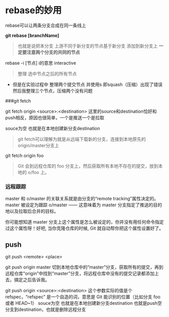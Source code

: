 # rebase的妙用

rebase可以让两条分支合成在同一条线上

**git rebase \[branchName]**

>也就是说把本分支 上游不同于新分支的节点基于新分支 添加到新分支上 **一定要注意两个分支的共同的节点**

rebase -i \[节点]
i的意思 interactive

> 整理 选中节点之后的所有节点

* 但是在实验过程中 整理两个提交节点 并使用s 即squash（压缩）出现了错误 然后我整理三个节点，压缩两个没有问题


###git fetch

git fetch origin \<source>:\<destination>
这里的source和destination恰好和push相反，原因也很简单，一个是推送一个是拉取

souce为空 也就是在本地创建新分支destination

> git fetch可以理解为就是从远端下载新的分支，连接到本地原先的origin/master分支上

git fetch origin foo
> Git 会到远程仓库的 foo 分支上，然后获取所有本地不存在的提交，放到本地的 o/foo 上。


### 远程跟踪
master 和 o/master 的关联关系就是由分支的“remote tracking”属性决定的。master 被设定为跟踪 o/master —— 这意味着为 master 分支指定了推送的目的地以及拉取后合并的目标。

你可能想知道 master 分支上这个属性是怎么被设定的，你并没有用任何命令指定过这个属性呀！好吧, 当你克隆仓库的时候, Git 就自动帮你把这个属性设置好了。

## push
git push \<remote> \<place>


git push origin master
切到本地仓库中的“master”分支，获取所有的提交，再到远程仓库“origin”中找到“master”分支，将远程仓库中没有的提交记录都添加上去，搞定之后告诉我。

git push origin \<source>:\<destination>
这个参数实际的值是个 refspec，“refspec” 是一个自造的词，意思是 Git 能识别的位置（比如分支 foo 或者 HEAD~1）
souce为空 也就是在本地创建新分支destination
也就是push空分支到destination，也就是删除远程分支